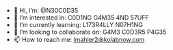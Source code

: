 - 👋 Hi, I’m: @N30C0D35
- 👀 I’m interested in: C0D1NG G4M35 4ND 57UFF
- 🌱 I’m currently learning: L173R4LLY N07H1NG
- 💞️ I’m looking to collaborate on: G4M3 C0D3R5 P4G35
- 📫 How to reach me: lmahler2@kolabnow.com

<!---
N30C0D35/N30C0D35 is a ✨ special ✨ repository because its `README.md` (this file) appears on your GitHub profile.
You can click the Preview link to take a look at your changes.
--->
